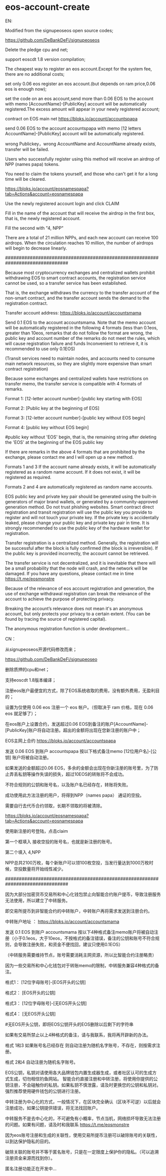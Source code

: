 # eos-account-create

EN:

Modified from the signupeoseos open source codes;

https://github.com/DeBankDeFi/signupeoseos

Delete the pledge cpu and net;

support eoscdt 1.8 version compilation;

The cheapest way to register an eos account.Except for the system fee, there are no additional costs;

set only 0.06 eos register an eos account.(but depends on ram price,0.06 eos is enough now);

set the code on an eos account,send more than 0.06 EOS to the account with memo [AccountName]-[PublicKey] account will be automatically registered.The excess amount will appear in your newly registered account;

contract on EOS main net https://bloks.io/account/accountspapa

send  0.06 EOS to the account accountspapa with memo [12 letters AccountName]-[PublicKey] account will be automatically registered.

wrong Publickey，wrong AccountName and AccountName already exists, transfer will be failed.

Users who successfully register using this method will receive an airdrop of NPP (names papa) tokens.

You need to claim the tokens yourself, and those who can't get it for a long time will be cleared.

https://bloks.io/account/eosnamespapa?tab=Actions&account=eosnamespapa

Use the newly registered account login and click CLAIM

Fill in the name of the account that will receive the airdrop in the first box, that is, the newly registered account.

Fill the second with  "4, NPP"

There are a total of 21 million NPPs, and each new account can receive 100 airdrops. When the circulation reaches 10 million, the number of airdrops will begin to decrease linearly.

###############################################################################

Because most cryptocurrency exchanges and centralized wallets prohibit withdrawing EOS to smart contract accounts, the registration service cannot be used, so a transfer service has been established.

That is, the exchange withdraws the currency to the transfer account of the non-smart contract, and the transfer account sends the demand to the registration contract.

Transfer account address: https://bloks.io/account/accountsmama

Send 0.1 EOS to the account accountsmama. Note that the memo account will be automatically registered in the following 4 formats (less than 0.1eos, greater than 10eos, remarks that do not follow the format are wrong, the public key and account number of the remarks do not meet the rules, which will cause registration failure and funds Inconvenient to retrieve it, it is recommended to use only 0.1EOS)

(Transit services need to maintain nodes, and accounts need to consume main network resources, so they are slightly more expensive than smart contract registration)

Because some exchanges and centralized wallets have restrictions on transfer memo, the transfer service is compatible with 4 formats of remarks.

Format 1: [12-letter account number]-[public key starting with EOS]

Format 2: [Public key at the beginning of EOS]

Format 3: [12-letter account number]-[public key without EOS begin]

Format 4: [public key without EOS begin]

#public key without 'EOS' begin, that is, the remaining string after deleting the 'EOS' at the beginning of the EOS public key

If there are remarks in the above 4 formats that are prohibited by the exchange, please contact me and I will open up a new method.

Formats 1 and 3 If the account name already exists, it will be automatically registered as a random name account. If it does not exist, it will be registered as required.

Formats 2 and 4 are automatically registered as random name accounts.

EOS public key and private key pair should be generated using the built-in generators of major brand wallets, or generated by a community-approved generation method. Do not trust phishing websites. Smart contract direct registration and transit registration will use the public key you provide to register and will not touch your private key. If the private key is accidentally leaked, please change your public key and private key pair in time. It is strongly recommended to use the public key of the hardware wallet for registration.

Transfer registration is a centralized method. Generally, the registration will be successful after the block is fully confirmed (the block is irreversible). If the public key is provided incorrectly, the account cannot be retrieved.

The transfer service is not decentralized, and it is inevitable that there will be a small probability that the node will crash, and the network will be damaged. If you have any questions, please contact me in time https://t.me/eosmonstre

Because of the relevance of eos account registration and generation, the use of exchange withdrawal registration can break the relevance of the account to achieve the purpose of protecting privacy.

Breaking the account’s relevance does not mean it's an anonymous account, but only protects your privacy to a certain extent. (You can be found by tracing the source of registered capital).

The anonymous registration function is under development...


CN：

从signupeoseos开源代码修改而来；

https://github.com/DeBankDeFi/signupeoseo

删除质押的cpu和net；

支持eoscdt 1.8版本编译；

注册eos账户最便宜的方式，除了EOS系统收取的费用，没有额外费用，无盈利目的；

设置为仅使用 0.06 eos 注册一个 eos 帐户。（但取决于 ram 价格，现在 0.06 eos 就足够了）；

在eos账户上设置合约，发送超过0.06 EOS到备注的账户[AccountName]-[PublicKey]账户将自动注册。超出的金额将出现在您新注册的账户中；

EOS主网上合约 https://bloks.io/account/accountspapa

发送 0.06 EOS 到账户 accountspapa 按以下格式备注memo [12位用户名]-[公钥] 账户将被自动注册。

如果发送的金额超过0.06 EOS，多余的金额会出现在你新注册的账号里，为了防止弄丢私钥等操作失误的损失，超过10EOS的转账将不会成功。

不符合规则的公钥和账号名，以及账户名已经存在，转账将失败。

成功使用此方法注册的用户，将得到NPP（names papa） 通证的空投。

需要自行去代币合约领取，长期不领取的将被清除。

https://bloks.io/account/eosnamespapa?tab=Actions&account=eosnamespapa

使用新注册的号登陆，点击claim

第一个框填入  接收空投的账号名，也就是新注册的账号。

第二个填入    4,NPP

NPP总共2100万枚，每个新账户可以领100枚空投，当发行量达到1000万枚时候，空投数量将开始线性减少。

###############################################################################

因为大部分加密货币交易所和中心化钱包禁止向智能合约账户提币，导致注册服务无法使用，所以建立了中转服务。

即交易所提币到非智能合约的中转账户，中转账户再将需求发送到注册合约。

中转账户地址 ： https://bloks.io/account/accountsmama

发送 0.1 EOS 到账户 accountsmama 按以下4种格式备注memo账户将被自动注册（小于0.1eos，大于10eos，不按格式的备注错误，备注的公钥和账号不符合规则，会导致注册失败，和资金不便找回，建议只使用0.1EOS）

（中转服务需要维持节点，账号需要消耗主网资源，所以比智能合约注册略贵）

因为一些交易所和中心化钱包对于转账memo的限制，中转服务兼容4种格式的备注。

格式1： [12位字母账号]-[EOS开头的公钥] 

格式2： [EOS开头的公钥]

格式3： [12位字母账号]-[无EOS开头公钥]           

格式4： [无EOS开头公钥]                      

#无EOS开头公钥，即将EOS公钥开头的EOS删除以后剩下的字符串

如果有交易所禁止以上4种格式的备注，请与我联系，我将再开辟新的办法。

格式 1和3  如果账号名已经存在 则自动注册为随机名字账号，不存在，则按需求注册。

格式 2和4  自动注册为随机名字账号。

EOS公钥，私钥对请使用各大品牌钱包内置生成器生成，或者社区认可的生成方式生成，切勿相信钓鱼网站。 智能合约直接注册和中转注册，将使用你提供的公钥注册，不会碰触你的私钥。如果私钥不慎泄露，请及时更换您的公钥和私钥对。强烈推荐使用硬件钱包的公钥进行注册。

中转注册为中心化的方式，一般情况下，在区块完全确认（区块不可逆）以后就会注册成功，如果公钥提供错误，将无法找回账户。

中转服务不是去中心化的，不可避免有小概率，节点当机，网络损坏导致无法注册的问题。如果有问题，请及时和我联系 https://t.me/eosmonstre

因为eos账号注册和生成的关联性，使用交易所提币注册可以破除账号的关联性，以到达保护隐私的目的。

破除关联的账号并不等于匿名账号，只是在一定限度上保护你的隐私。（可以追溯注册资金来源而找到你）。

匿名注册功能正在开发中...


